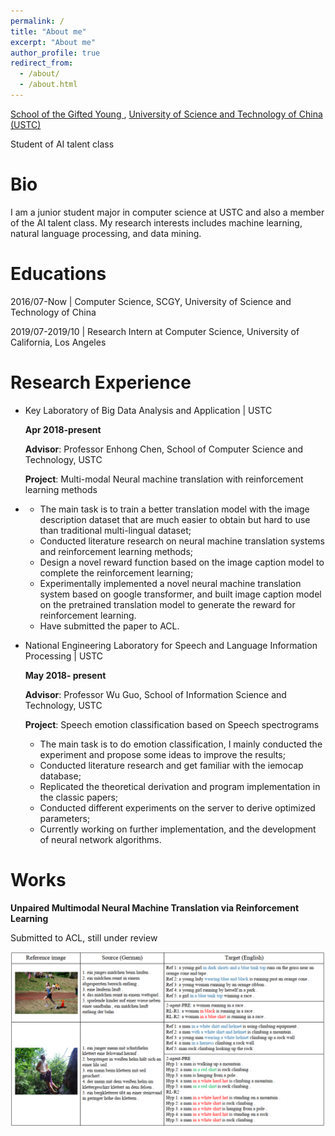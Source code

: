 ```yaml
---
permalink: /
title: "About me"
excerpt: "About me"
author_profile: true
redirect_from: 
  - /about/
  - /about.html
---
```


[School of the Gifted Young ](https://scgy.ustc.edu.cn/), [University of Science and Technology of China (USTC)](http://www.ustc.edu.cn/)

Student of AI talent class

# Bio

I am a junior student major in computer science at USTC and also a member of the AI talent class. My research interests includes machine learning, natural language processing, and data mining.

# Educations

2016/07-Now  \|  Computer Science, SCGY, University of Science and Technology of China

2019/07-2019/10  \|  Research Intern at Computer Science, University of California, Los Angeles

Research Experience
======
- Key Laboratory of Big Data Analysis and Application \| USTC            

  **Apr 2018-present**

  **Advisor**: Professor Enhong Chen, School of Computer Science and Technology, USTC

  **Project**: Multi-modal Neural machine translation with reinforcement learning methods

- - The main task is to train a better translation model with the image description dataset that are much easier to obtain but hard to use than traditional multi-lingual dataset;
  - Conducted literature research on neural machine translation systems and reinforcement learning methods;
  - Design a novel reward function based on the image caption model to complete the reinforcement learning;
  - Experimentally implemented a novel neural machine translation system based on google transformer, and built image caption model on the pretrained translation model to generate the reward for reinforcement learning.
  - Have submitted the paper to ACL.

- National Engineering Laboratory for Speech and Language Information Processing \| USTC 

  **May 2018- present**

  **Advisor**: Professor Wu Guo, School of Information Science and Technology, USTC

  **Project**: Speech emotion classification based on Speech spectrograms

  - The main task is to do emotion classification, I mainly conducted the experiment and propose some ideas to improve the results;
  - Conducted literature research and get familiar with the iemocap database;
  - Replicated the theoretical derivation and program implementation in the classic papers;
  - Conducted different experiments on the server to derive optimized parameters;
  - Currently working on further implementation, and the development of neural network algorithms.

# Works

**Unpaired Multimodal Neural Machine Translation via Reinforcement Learning**    

Submitted to ACL, still under review

![1553858976747](..\images\pub1.png)

